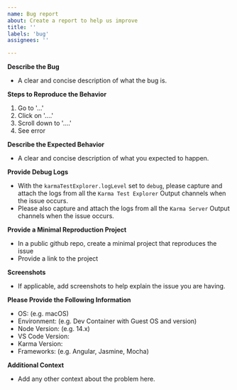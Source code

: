 ```yaml
---
name: Bug report
about: Create a report to help us improve
title: ''
labels: 'bug'
assignees: ''

---
```


**Describe the Bug**

- A clear and concise description of what the bug is.

**Steps to Reproduce the Behavior**

1. Go to '...'
2. Click on '....'
3. Scroll down to '....'
4. See error

**Describe the Expected Behavior**

- A clear and concise description of what you expected to happen.

**Provide Debug Logs**

- With the `karmaTestExplorer.logLevel` set to `debug`, please capture and attach the logs from all the `Karma Test Explorer` Output channels when the issue occurs.
- Please also capture and attach the logs from all the `Karma Server` Output channels when the issue occurs.

**Provide a Minimal Reproduction Project**

- In a public github repo, create a minimal project that reproduces the issue
- Provide a link to the project

**Screenshots**

- If applicable, add screenshots to help explain the issue you are having.

**Please Provide the Following Information**
 
 - OS: (e.g. macOS)
 - Environment: (e.g. Dev Container with Guest OS and version)
 - Node Version: (e.g. 14.x)
 - VS Code Version: 
 - Karma Version:
 - Frameworks: (e.g. Angular, Jasmine, Mocha)

**Additional Context**

- Add any other context about the problem here.
